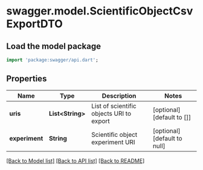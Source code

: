 # swagger.model.ScientificObjectCsvExportDTO

## Load the model package
```dart
import 'package:swagger/api.dart';
```

## Properties
Name | Type | Description | Notes
------------ | ------------- | ------------- | -------------
**uris** | **List&lt;String&gt;** | List of scientific objects URI to export | [optional] [default to []]
**experiment** | **String** | Scientific object experiment URI | [optional] [default to null]

[[Back to Model list]](../README.md#documentation-for-models) [[Back to API list]](../README.md#documentation-for-api-endpoints) [[Back to README]](../README.md)


